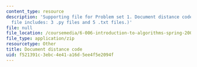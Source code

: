 ```yaml
---
content_type: resource
description: 'Supporting file for Problem set 1. Document distance code. (This zip
  file includes: 3 .py files and 5 .txt files.)'
file: null
file_location: /coursemedia/6-006-introduction-to-algorithms-spring-2008/f521391c3ebc4e41a16d5ee4f5e2094f_ps1_docdist.zip
file_type: application/zip
resourcetype: Other
title: Document distance code
uid: f521391c-3ebc-4e41-a16d-5ee4f5e2094f
---
```

